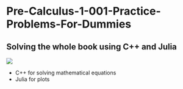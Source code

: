 # Pre-Calculus-1-001-Practice-Problems-For-Dummies
## Solving the whole book using C++ and Julia

<img src="https://imgur.com/a/4y3Xvf3"/>

+ C++ for solving mathematical equations
+ Julia for plots
